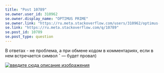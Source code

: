```yaml
---
title: "Post 10789"
se.owner.user_id: 310962
se.owner.display_name: "OPTIMUS PRIME"
se.owner.link: "https://ru.meta.stackoverflow.com/users/310962/optimus-prime"
se.link: "https://ru.meta.stackoverflow.com/q/10789"
se.post_id: 10789
se.post_type: question
---
```

<p>В ответах - не проблема, а при обмене кодом в комментариях, если в нем встречается символ <strong>`</strong> — будет провал)</p>
<p><a href="https://i.stack.imgur.com/9yq3p.png" rel="nofollow noreferrer"><img src="https://i.stack.imgur.com/9yq3p.png" alt="введите сюда описание изображения" /></a></p>
